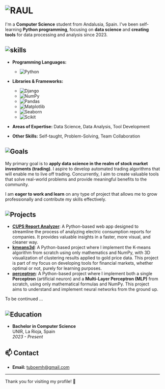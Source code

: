 # ![RAUL](https://img.shields.io/badge/I'M_RAUL-%20-blue?style=for-the-badge&logo=data:image/png;base64,iVBORw0KGgoAAAANSUhEUgAA...)


I'm a **Computer Science** student from Andalusia, Spain. I've been self-learning **Python programming**, focusing on **data science** and **creating tools** for data processing and analysis since 2023.

## ![skills](https://img.shields.io/badge/SKILLS_&_TECHNOLOGIES-%20-yellow?style=for-the-badge&logo=data:image/png;base64,iVBORw0KGgoAAAANSUhEUgAA...)

- **Programming Languages:** 
  - ![Python](https://img.shields.io/badge/python-3670A0?style=for-the-badge&logo=python&logoColor=ffdd54)
- **Libraries & Frameworks:** 
  - ![Django](https://img.shields.io/badge/Django-092E20?style=for-the-badge&logo=django&logoColor=green)
  - ![NumPy](https://img.shields.io/badge/NumPy-777BB4?style=for-the-badge&logo=numpy&logoColor=white)
  - ![Pandas](https://img.shields.io/badge/Pandas-2C2D72?style=for-the-badge&logo=pandas&logoColor=white)
  - ![Matplotlib](https://img.shields.io/badge/Matplotlib-009978?style=for-the-badge&logo=matplotlib&logoColor=white)
  - ![Seaborn](https://img.shields.io/badge/Seaborn-0668A1?style=for-the-badge&logo=seaborn&logoColor=white)
  - ![Scikit](https://img.shields.io/badge/scikit%20learn-F7931E?style=for-the-badge&logo=scikit-learn&logoColor=white)

- **Areas of Expertise:** Data Science, Data Analysis, Tool Development
- **Other Skills:** Self-taught, Problem-Solving, Team Collaboration


## ![Goals](https://img.shields.io/badge/goals-%20-red?style=for-the-badge&logo=data:image/png;base64,iVBORw0KGgoAAAANSUhEUgAA...)

My primary goal is to **apply data science in the realm of stock market investments (trading)**. I aspire to develop automated trading algorithms that will enable me to live off trading. Concurrently, I aim to create valuable tools that solve real-world problems and provide meaningful benefits to the community.

I am **eager to work and learn** on any type of project that allows me to grow professionally and contribute my skills effectively.

## ![Projects](https://img.shields.io/badge/Projects-%20-purple?style=for-the-badge&logo=data:image/png;base64,iVBORw0KGgoAAAANSUhEUgAA...)

- **[CUPS Report Analyzer](https://github.com/yetaTRDR/CUPX)**: A Python-based web app designed to streamline the process of analyzing electric consumption reports for companies. It provides valuable insights in a faster, more visual, and cleaner way.
- **[kmeans3d](https://github.com/raserr11/kmeans3d)**: A Python-based project where I implement the K-means algorithm from scratch using only mathematics and NumPy, with 3D visualization of clustering results applied to gold price data. This project is part of my focus on developing tools for financial markets, whether optimal or not, purely for learning purposes.
- **[perceptron](https://github.com/raserr11/perceptron)**: A Python-based project where I implement both a single **Perceptron** (artificial neuron) and a **Multi-Layer Perceptron (MLP)** from scratch, using only mathematical formulas and NumPy. This project aims to understand and implement neural networks from the ground up.


 To be continued ...

## ![Education](https://img.shields.io/badge/Education-%20-white?style=for-the-badge&logo=data:image/png;base64,iVBORw0KGgoAAAANSUhEUgAA...)

- **Bachelor in Computer Science**  
  UNIR, La Rioja, Spain  
  *2023 - Present*

## 📫 Contact

- **Email:** tuboemh@gmail.com

---

Thank you for visiting my profile! 🚀



